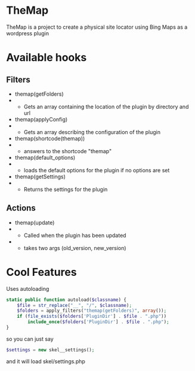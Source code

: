 TheMap
======

TheMap is a project to create a physical site locator using Bing Maps as a wordpress plugin

Available hooks
===============

Filters
-------

* themap(getFolders) 
* * Gets an array containing the location of the plugin by directory and url
* themap(applyConfig)
* * Gets an array describing the configuration of the plugin
* themap(shortcode(themap))
* * answers to the shortcode "themap"
* themap(default_options)
* * loads the default options for the plugin if no options are set
* themap(getSettings)
* * Returns the settings for the plugin

Actions
-------
* themap(update)
* * Called when the plugin has been updated
* * takes two args (old_version, new_version)

Cool Features
=============
Uses autoloading

```php
static public function autoload($classname) {
    $file = str_replace("__", "/", $classname);
    $folders = apply_filters("themap(getFolders)", array());
    if (file_exists($folders['PluginDir'] . $file . ".php"))
        include_once($folders['PluginDir'] . $file . ".php");
}
```

so you can just say 

```php
$settings = new skel__settings();
```

and it will load skel/settings.php